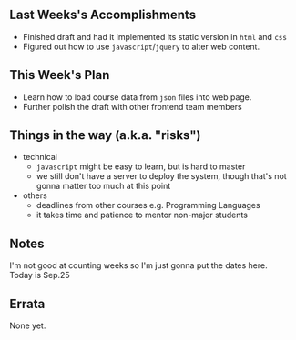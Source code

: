 ## Last Weeks's Accomplishments
- Finished draft and had it implemented its static version in `html` and `css`
- Figured out how to use `javascript`/`jquery` to alter web content.
## This Week's Plan
- Learn how to load course data from `json` files into web page.
- Further polish the draft with other frontend team members
## Things in the way (a.k.a. "risks")
- technical
  - `javascript` might be easy to learn, but is hard to master
  - we still don't have a server to deploy the system, though that's not gonna matter too much at this point
- others
  - deadlines from other courses e.g. Programming Languages
  - it takes time and patience to mentor non-major students
## Notes
I'm not good at counting weeks so I'm just gonna put the dates here.<br>
Today is Sep.25
## Errata
None yet.